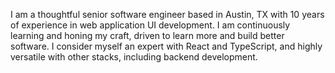 I am a thoughtful senior software engineer based in Austin, TX with 10 years of experience
in web application UI development. I am continuously learning and honing
my craft, driven to learn more and build better software. I consider
myself an expert with React and TypeScript, and highly versatile with
other stacks, including backend development.